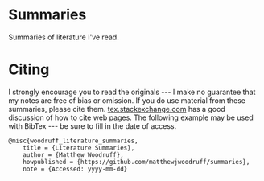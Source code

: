 Summaries
=========

Summaries of literature I've read.

Citing
======

I strongly encourage you to read the originals --- I make no guarantee that my notes are free of bias or omission.
If you do use material from these summaries, please cite them.  [tex.stackexchange.com](http://tex.stackexchange.com/questions/3587/how-can-i-use-bibtex-to-cite-a-web-page)
has a good discussion of how to cite web pages.  The following example may be used with BibTex --- be sure to fill in the date of access.

```
@misc{woodruff_literature_summaries,
    title = {Literature Summaries},
    author = {Matthew Woodruff},
    howpublished = {https://github.com/matthewjwoodruff/summaries},
    note = {Accessed: yyyy-mm-dd}
```


